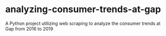 # analyzing-consumer-trends-at-gap
A Python project utilizing web scraping to analyze the consumer trends at Gap from 2016 to 2019
